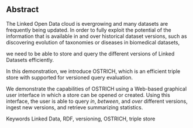 ## Abstract
<!-- Context      -->
The Linked Open Data cloud is evergrowing and many datasets are frequently being updated.
In order to fully exploit the potential of the information that is available in and over historical dataset versions,
such as discovering evolution of taxonomies or diseases in biomedical datasets,
<!-- Need         -->
we need to be able to store and query the different versions of Linked Datasets efficiently.
<!-- Task         -->
In this demonstration, we introduce OSTRICH, which is an efficient triple store with supported for versioned query evaluation.
<!-- Object       -->
We demonstrate the capabilities of OSTRICH using a Web-based graphical user interface in which a store can be opened or created.
Using this interface, the user is able to query _in_, _between_, and _over_ different versions,
ingest new versions, and retrieve summarizing statistics.
<!-- Findings     -->
<!-- Conclusion   -->
<!-- Perspectives -->

<span id="keywords"><span class="title">Keywords</span> Linked Data, RDF, versioning, OSTRICH, triple store</span>
